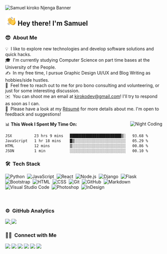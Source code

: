 ![Samuel kiroko Njenga Banner](https://user-images.githubusercontent.com/43377799/123268220-84d4f100-d506-11eb-9fb5-a9aa36b3c1ea.png)

<img alt="Night Coding" src="./assets/Hand%20Wave.gif" width='40' align="left"/><h2>Hey there! I'm Samuel</h2>

<!-- ## 👋 &nbsp;Hey there! I'm Aditya -->

### 😎 &nbsp;About Me

💡 &nbsp;I like to explore new technologies and develop software solutions and quick hacks.\
🎓 &nbsp;I'm currently studying Computer Science on part time bases at the University of the People.\
✍️ &nbsp;In my free time, I pursue Graphic Design UI/UX and Blog Writing as hobbies/side hustles.\
💬 &nbsp;Feel free to reach out to me for pro bono consulting and volunteering, or just for some interesting discussion.\
✉️ &nbsp;You can shoot me an email at kirokodev@gmail.com! I'll try to respond as soon as I can.\
📄 &nbsp;Please have a look at my [Résumé](https://www.samuelkiroko.com/img/resume.pdf) for more details about me. I'm open to feedback and suggestions!

<img alt="Night Coding" src="https://raw.githubusercontent.com/Samkiroko/Samkiroko/master/assets/Night-Coding.gif" align="right"/>

📊 **This Week I Spent My Time On:**

<!--START_SECTION:waka-->

```text
JSX          23 hrs 9 mins   ███████████████████████▒░   93.68 %
JavaScript   1 hr 18 mins    █▒░░░░░░░░░░░░░░░░░░░░░░░   05.29 %
HTML         12 mins         ▒░░░░░░░░░░░░░░░░░░░░░░░░   00.86 %
JSON         1 min           ░░░░░░░░░░░░░░░░░░░░░░░░░   00.10 %
```

<!--END_SECTION:waka-->

### 🛠 &nbsp;Tech Stack

![Python](https://img.shields.io/badge/-Python-05122A?style=flat&logo=python)&nbsp;
![JavaScript](https://img.shields.io/badge/-JavaScript-05122A?style=flat&logo=javascript)&nbsp;
![React](https://img.shields.io/badge/-React-05122A?style=flat&logo=react)&nbsp;
![Node.js](https://img.shields.io/badge/-Node.js-05122A?style=flat&logo=node.js)&nbsp;
![Django](https://img.shields.io/badge/-Django-05122A?style=flat&logo=django&logoColor=092E20)&nbsp;
![Flask](https://img.shields.io/badge/-Flask-05122A?style=flat&logo=flask)&nbsp;
![Bootstrap](https://img.shields.io/badge/-Bootstrap-05122A?style=flat&logo=bootstrap&logoColor=563D7C)&nbsp;
![HTML](https://img.shields.io/badge/-HTML-05122A?style=flat&logo=HTML5)&nbsp;
![CSS](https://img.shields.io/badge/-CSS-05122A?style=flat&logo=CSS3&logoColor=1572B6)&nbsp;
![Git](https://img.shields.io/badge/-Git-05122A?style=flat&logo=git)&nbsp;
![GitHub](https://img.shields.io/badge/-GitHub-05122A?style=flat&logo=github)&nbsp;
![Markdown](https://img.shields.io/badge/-Markdown-05122A?style=flat&logo=markdown)&nbsp;
![Visual Studio Code](https://img.shields.io/badge/-Visual%20Studio%20Code-05122A?style=flat&logo=visual-studio-code&logoColor=007ACC)&nbsp;
![Photoshop](https://img.shields.io/badge/-Photoshop-05122A?style=flat&logo=adobe-photoshop)&nbsp;
![InDesign](https://img.shields.io/badge/-InDesign-05122A?style=flat&logo=adobe-indesign)&nbsp;
<br>
<br>
<br>

### ⚙️ &nbsp;GitHub Analytics

<p align="justify" display="inline">
<a href="https://github.com/Samkiroko">
  <img height="180em" src="https://github-readme-stats-eight-theta.vercel.app/api?username=Samkiroko&show_icons=true&theme=algolia&include_all_commits=true&count_private=true"/>
  <img height="180em" src="https://github-readme-stats-eight-theta.vercel.app/api/top-langs/?username=Samkiroko&layout=compact&langs_count=8&theme=algolia"/>
</a>
</p>

### 🤝🏻 &nbsp;Connect with Me

<p align="justify">
<a href="https://www.samuelkiroko.com/"><img src="https://img.shields.io/badge/-samuelkiroko.com-3423A6?style=flat&logo=Google-Chrome&logoColor=white"/></a>
<a href="https://www.linkedin.com/in/samuel-kiroko/"><img src="https://img.shields.io/badge/-Samuel%20Kiroko%20Njenga-0077B5?style=flat&logo=Linkedin&logoColor=white"/></a>
<a href="mailto:kirokodev@gmail.com"><img src="https://img.shields.io/badge/-kirokodev@gmail.com-D14836?style=flat&logo=Gmail&logoColor=white"/></a>
<a href="https://instagram.com/kirokonjenga"><img src="https://img.shields.io/badge/-@kirokonjenga-E4405F?style=flat&logo=Instagram&logoColor=white"/></a>
<a href="https://facebook.com/kirokodev"><img src="https://img.shields.io/badge/-@kirokodev-1877F2?style=flat&logo=Facebook&logoColor=white"/></a>
<a href="https://twitter.com/kirokonjenga"><img src="https://img.shields.io/badge/-@Samkiroko-4391DA?style=flat&logo=Twitter&logoColor=white"/></a>
</p>
